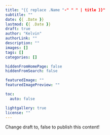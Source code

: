 ```yaml
---
title: "{{ replace .Name "-" " " | title }}"
subtitle: ""
date: {{ .Date }}
lastmod: {{ .Date }}
draft: true
author: "Kelvin"
authorLink: ""
description: ""
images: []
tags: []
categories: []

hiddenFromHomePage: false
hiddenFromSearch: false

featuredImage: ""
featuredImagePreview: ""

toc:
  auto: false

lightgallery: true
license: ""
---
```


<!--more-->

Change draft to, false to publish this content!








